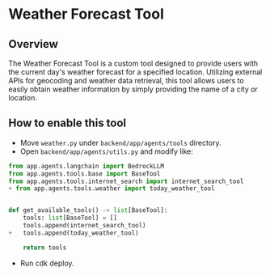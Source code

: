 # Weather Forecast Tool

## Overview

The Weather Forecast Tool is a custom tool designed to provide users with the current day's weather forecast for a specified location. Utilizing external APIs for geocoding and weather data retrieval, this tool allows users to easily obtain weather information by simply providing the name of a city or location.

## How to enable this tool

- Move `weather.py` under `backend/app/agents/tools` directory.
- Open `backend/app/agents/utils.py` and modify like:

```py
from app.agents.langchain import BedrockLLM
from app.agents.tools.base import BaseTool
from app.agents.tools.internet_search import internet_search_tool
+ from app.agents.tools.weather import today_weather_tool


def get_available_tools() -> list[BaseTool]:
    tools: list[BaseTool] = []
    tools.append(internet_search_tool)
+   tools.append(today_weather_tool)

    return tools
```

- Run cdk deploy.

